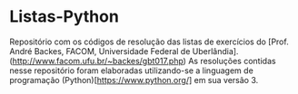 # Listas-Python

Repositório com os códigos de resolução das listas de exercícios do [Prof. André Backes, FACOM, Universidade Federal de Uberlândia].(http://www.facom.ufu.br/~backes/gbt017.php)
As resoluções contidas nesse repositório foram elaboradas utilizando-se a linguagem de programação (Python)[https://www.python.org/] em sua versão 3.
